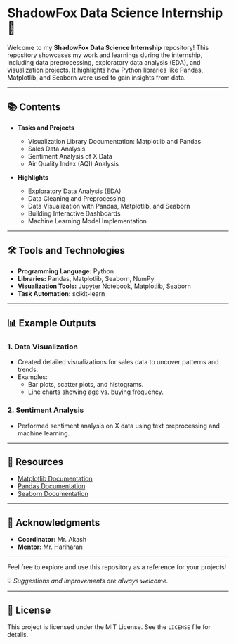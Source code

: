 # ShadowFox Data Science Internship 🚀

Welcome to my **ShadowFox Data Science Internship** repository! This repository showcases my work and learnings during the internship, including data preprocessing, exploratory data analysis (EDA), and visualization projects. It highlights how Python libraries like Pandas, Matplotlib, and Seaborn were used to gain insights from data.

---

## 📚 Contents

- **Tasks and Projects**  
  - Visualization Library Documentation: Matplotlib and Pandas  
  - Sales Data Analysis  
  - Sentiment Analysis of X Data  
  - Air Quality Index (AQI) Analysis  

- **Highlights**  
  - Exploratory Data Analysis (EDA)  
  - Data Cleaning and Preprocessing  
  - Data Visualization with Pandas, Matplotlib, and Seaborn  
  - Building Interactive Dashboards  
  - Machine Learning Model Implementation  

---

## 🛠️ Tools and Technologies

- **Programming Language:** Python  
- **Libraries:** Pandas, Matplotlib, Seaborn, NumPy  
- **Visualization Tools:** Jupyter Notebook, Matplotlib, Seaborn  
- **Task Automation:** scikit-learn  

---

## 📊 Example Outputs

### 1. Data Visualization
- Created detailed visualizations for sales data to uncover patterns and trends.
- Examples:
  - Bar plots, scatter plots, and histograms.
  - Line charts showing age vs. buying frequency.

### 2. Sentiment Analysis
- Performed sentiment analysis on X data using text preprocessing and machine learning.  

---

## 🔗 Resources

- [Matplotlib Documentation](https://matplotlib.org/stable/users/explain/quick_start.html#quick-start)  
- [Pandas Documentation](https://pandas.pydata.org/docs/user_guide/index.html)  
- [Seaborn Documentation](https://seaborn.pydata.org/tutorial/introduction.html)  

---

## 🙏 Acknowledgments

- **Coordinator:** Mr. Akash  
- **Mentor:** Mr. Hariharan  

---

Feel free to explore and use this repository as a reference for your projects!  

💡 _Suggestions and improvements are always welcome._  

---

## 📄 License
This project is licensed under the MIT License. See the `LICENSE` file for details.
